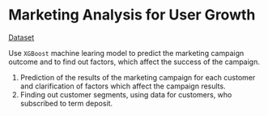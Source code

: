 
# Marketing Analysis for User Growth

[Dataset](https://archive.ics.uci.edu/ml/datasets/Bank+Marketing)

Use `XGBoost` machine learing model to predict the marketing campaign outcome and to find out factors, which affect the success of the campaign.

1. Prediction of the results of the marketing campaign for each customer and clarification of factors which affect the campaign results.
2. Finding out customer segments, using data for customers, who subscribed to term deposit. 
